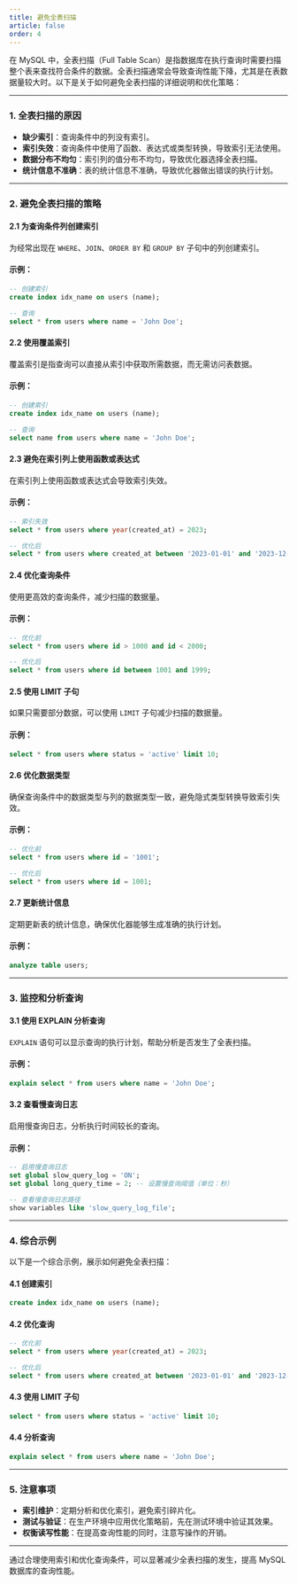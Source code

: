 ```yaml
---
title: 避免全表扫描
article: false
order: 4
---
```


在 MySQL 中，全表扫描（Full Table Scan）是指数据库在执行查询时需要扫描整个表来查找符合条件的数据。全表扫描通常会导致查询性能下降，尤其是在表数据量较大时。以下是关于如何避免全表扫描的详细说明和优化策略：

---

### 1. **全表扫描的原因**
- **缺少索引**：查询条件中的列没有索引。
- **索引失效**：查询条件中使用了函数、表达式或类型转换，导致索引无法使用。
- **数据分布不均匀**：索引列的值分布不均匀，导致优化器选择全表扫描。
- **统计信息不准确**：表的统计信息不准确，导致优化器做出错误的执行计划。

---

### 2. **避免全表扫描的策略**

#### 2.1 **为查询条件列创建索引**
为经常出现在 `WHERE`、`JOIN`、`ORDER BY` 和 `GROUP BY` 子句中的列创建索引。

#### 示例：
```sql
-- 创建索引
create index idx_name on users (name);

-- 查询
select * from users where name = 'John Doe';
```

#### 2.2 **使用覆盖索引**
覆盖索引是指查询可以直接从索引中获取所需数据，而无需访问表数据。

#### 示例：
```sql
-- 创建索引
create index idx_name on users (name);

-- 查询
select name from users where name = 'John Doe';
```

#### 2.3 **避免在索引列上使用函数或表达式**
在索引列上使用函数或表达式会导致索引失效。

#### 示例：
```sql
-- 索引失效
select * from users where year(created_at) = 2023;

-- 优化后
select * from users where created_at between '2023-01-01' and '2023-12-31';
```

#### 2.4 **优化查询条件**
使用更高效的查询条件，减少扫描的数据量。

#### 示例：
```sql
-- 优化前
select * from users where id > 1000 and id < 2000;

-- 优化后
select * from users where id between 1001 and 1999;
```

#### 2.5 **使用 LIMIT 子句**
如果只需要部分数据，可以使用 `LIMIT` 子句减少扫描的数据量。

#### 示例：
```sql
select * from users where status = 'active' limit 10;
```

#### 2.6 **优化数据类型**
确保查询条件中的数据类型与列的数据类型一致，避免隐式类型转换导致索引失效。

#### 示例：
```sql
-- 优化前
select * from users where id = '1001';

-- 优化后
select * from users where id = 1001;
```

#### 2.7 **更新统计信息**
定期更新表的统计信息，确保优化器能够生成准确的执行计划。

#### 示例：
```sql
analyze table users;
```

---

### 3. **监控和分析查询**

#### 3.1 **使用 EXPLAIN 分析查询**
`EXPLAIN` 语句可以显示查询的执行计划，帮助分析是否发生了全表扫描。

#### 示例：
```sql
explain select * from users where name = 'John Doe';
```

#### 3.2 **查看慢查询日志**
启用慢查询日志，分析执行时间较长的查询。

#### 示例：
```sql
-- 启用慢查询日志
set global slow_query_log = 'ON';
set global long_query_time = 2; -- 设置慢查询阈值（单位：秒）

-- 查看慢查询日志路径
show variables like 'slow_query_log_file';
```

---

### 4. **综合示例**
以下是一个综合示例，展示如何避免全表扫描：

#### 4.1 **创建索引**
```sql
create index idx_name on users (name);
```

#### 4.2 **优化查询**
```sql
-- 优化前
select * from users where year(created_at) = 2023;

-- 优化后
select * from users where created_at between '2023-01-01' and '2023-12-31';
```

#### 4.3 **使用 LIMIT 子句**
```sql
select * from users where status = 'active' limit 10;
```

#### 4.4 **分析查询**
```sql
explain select * from users where name = 'John Doe';
```

---

### 5. **注意事项**
- **索引维护**：定期分析和优化索引，避免索引碎片化。
- **测试与验证**：在生产环境中应用优化策略前，先在测试环境中验证其效果。
- **权衡读写性能**：在提高查询性能的同时，注意写操作的开销。

---

通过合理使用索引和优化查询条件，可以显著减少全表扫描的发生，提高 MySQL 数据库的查询性能。
